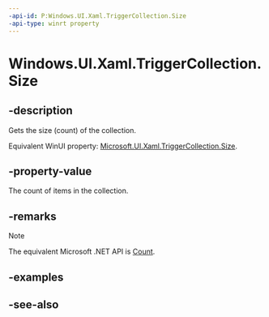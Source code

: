 ```yaml
---
-api-id: P:Windows.UI.Xaml.TriggerCollection.Size
-api-type: winrt property
---
```


<!-- Property syntax
public uint Size { get; }
-->

# Windows.UI.Xaml.TriggerCollection.Size

## -description
Gets the size (count) of the collection.

Equivalent WinUI property: [Microsoft.UI.Xaml.TriggerCollection.Size](/windows/winui/api/microsoft.ui.xaml.triggercollection.size).

## -property-value
The count of items in the collection.

## -remarks
> [!NOTE]
> The equivalent Microsoft .NET API is [Count](/dotnet/api/system.collections.objectmodel.collection-1.count).

## -examples

## -see-also
